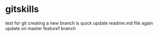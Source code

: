 # gitskills
test for git
creating a new branch is quick
update readme.md file again
update on master feature1 branch
